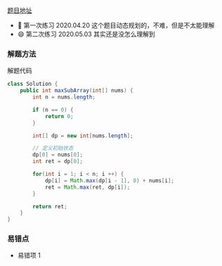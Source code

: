 [题目地址](https://leetcode-cn.com/problems/maximum-subarray/)



- :slightly_smiling_face: 第一次练习 2020.04.20 这个题目动态规划的，不难，但是不太能理解
- :smile: 第二次练习 2020.05.03 其实还是没怎么理解到



### 解题方法



解题代码

```java
class Solution {
    public int maxSubArray(int[] nums) {
        int n = nums.length;

        if (n == 0) {
            return 0;
        }

        int[] dp = new int[nums.length];

        // 定义初始状态
        dp[0] = nums[0];
        int ret = dp[0];

        for(int i = 1; i < n; i ++) {
            dp[i] = Math.max(dp[i - 1], 0) + nums[i];
            ret = Math.max(ret, dp[i]);
        }

        return ret;
    }
}
```



### 易错点

- 易错项 1 
